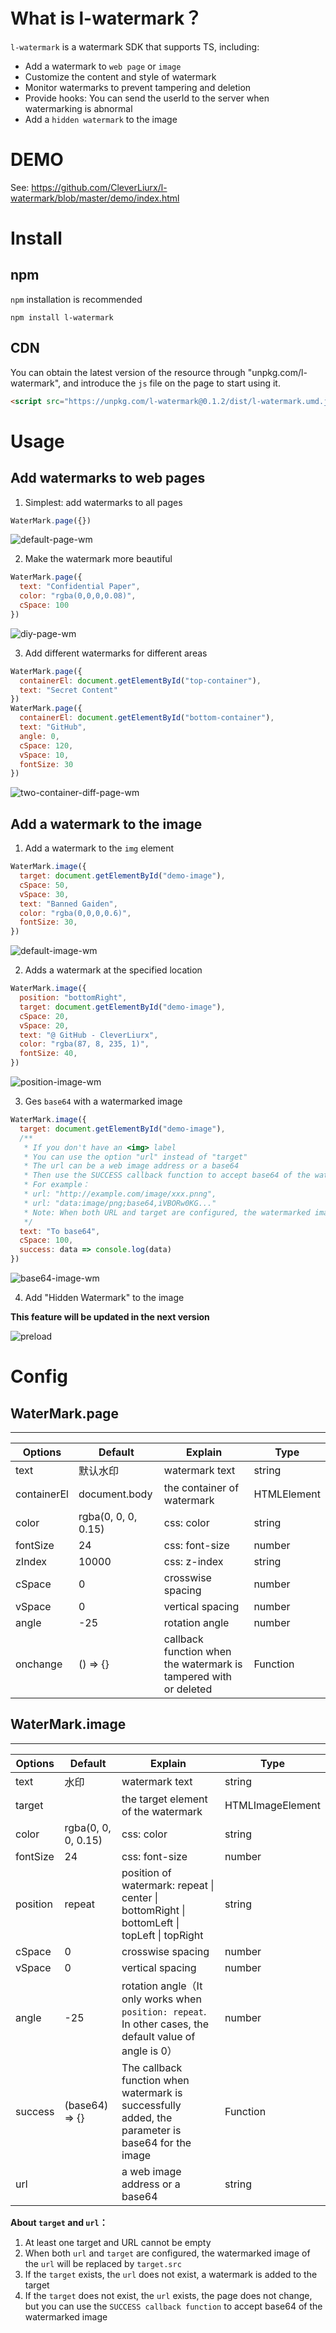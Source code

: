 # What is l-watermark？

`l-watermark` is a watermark SDK that supports TS, including:

- Add a watermark to `web page` or `image`
- Customize the content and style of watermark
- Monitor watermarks to prevent tampering and deletion
- Provide hooks: You can send the userId to the server when watermarking is abnormal
- Add a `hidden watermark` to the image

# DEMO

See: https://github.com/CleverLiurx/l-watermark/blob/master/demo/index.html

# Install

## npm

`npm` installation is recommended

```shell
npm install l-watermark
```

## CDN

You can obtain the latest version of the resource through "unpkg.com/l-watermark", and introduce the `js` file on the page to start using it.

```html
<script src="https://unpkg.com/l-watermark@0.1.2/dist/l-watermark.umd.js"></script>
```

# Usage

## Add watermarks to web pages

1. Simplest: add watermarks to all pages

```js
WaterMark.page({})
```

![default-page-wm](https://cdn.jsdelivr.net/gh/CleverLiurx/image_repo/default-page-wm.png)

2. Make the watermark more beautiful

```js
WaterMark.page({
  text: "Confidential Paper",
  color: "rgba(0,0,0,0.08)",
  cSpace: 100
})
```

![diy-page-wm](https://cdn.jsdelivr.net/gh/CleverLiurx/image_repo/diy-page-wm.png)

3. Add different watermarks for different areas

```js
WaterMark.page({
  containerEl: document.getElementById("top-container"),
  text: "Secret Content"
})
WaterMark.page({
  containerEl: document.getElementById("bottom-container"),
  text: "GitHub",
  angle: 0,
  cSpace: 120,
  vSpace: 10,
  fontSize: 30
})
```

![two-container-diff-page-wm](https://cdn.jsdelivr.net/gh/CleverLiurx/image_repo/two-container-diff-page-wm.png)

## Add a watermark to the image

1. Add a watermark to the `img` element

```js
WaterMark.image({
  target: document.getElementById("demo-image"),
  cSpace: 50,
  vSpace: 30,
  text: "Banned Gaiden",
  color: "rgba(0,0,0,0.6)",
  fontSize: 30,
})
```

![default-image-wm](https://cdn.jsdelivr.net/gh/CleverLiurx/image_repo/default-image-wm.png)

2. Adds a watermark at the specified location

```js
WaterMark.image({
  position: "bottomRight",
  target: document.getElementById("demo-image"),
  cSpace: 20,
  vSpace: 20,
  text: "@ GitHub - CleverLiurx",
  color: "rgba(87, 8, 235, 1)",
  fontSize: 40,
})
```

![position-image-wm](https://cdn.jsdelivr.net/gh/CleverLiurx/image_repo/position-image-wm.png)

3. Ges `base64` with a watermarked image

```js
WaterMark.image({
  target: document.getElementById("demo-image"),
  /**
   * If you don't have an <img> label
   * You can use the option "url" instead of "target"
   * The url can be a web image address or a base64
   * Then use the SUCCESS callback function to accept base64 of the watermarked image
   * For example：
   * url: "http://example.com/image/xxx.pnng",
   * url: "data:image/png;base64,iVBORw0KG..."
   * Note: When both URL and target are configured, the watermarked image of the "url" will be replaced by "target.src"
   */
  text: "To base64",
  cSpace: 100,
  success: data => console.log(data)
})
```

![base64-image-wm](https://cdn.jsdelivr.net/gh/CleverLiurx/image_repo/base64-image-wm.png)

4. Add "Hidden Watermark" to the image

**This feature will be updated in the next version**

![preload](https://cdn.jsdelivr.net/gh/CleverLiurx/image_repo/0232071584c8c353536eb607235b1e61.jpeg)

# Config

## WaterMark.page

****

| Options     | Default             | Explain                                                      | Type        |
| ----------- | ------------------- | ------------------------------------------------------------ | ----------- |
| text        | 默认水印            | watermark text                                               | string      |
| containerEl | document.body       | the container of watermark                                   | HTMLElement |
| color       | rgba(0, 0, 0, 0.15) | css: color                                                   | string      |
| fontSize    | 24                  | css: font-size                                               | number      |
| zIndex      | 10000               | css: z-index                                                 | string      |
| cSpace      | 0                   | crosswise spacing                                            | number      |
| vSpace      | 0                   | vertical spacing                                             | number      |
| angle       | -25                 | rotation angle                                               | number      |
| onchange    | () => {}            | callback function when the watermark is tampered with or deleted | Function    |

## WaterMark.image

****

| Options  | Default             | Explain                                                      | Type             |
| -------- | ------------------- | ------------------------------------------------------------ | ---------------- |
| text     | 水印                | watermark text                                               | string           |
| target   |                     | the target element of the watermark                          | HTMLImageElement |
| color    | rgba(0, 0, 0, 0.15) | css: color                                                   | string           |
| fontSize | 24                  | css: font-size                                               | number           |
| position | repeat              | position of watermark: repeat \| center \| bottomRight \| bottomLeft \| topLeft \| topRight | string           |
| cSpace   | 0                   | crosswise spacing                                            | number           |
| vSpace   | 0                   | vertical spacing                                             | number           |
| angle    | -25                 | rotation angle（It only works when `position: repeat`. In other cases, the default value of angle is 0） | number           |
| success  | (base64) => {}      | The callback function when watermark is successfully added, the parameter is base64 for the image | Function         |
| url      |                     | a web image address or a base64                              | string           |

**About `target` and `url`：**

1. At least one target and URL cannot be empty
2. When both `url` and `target` are configured, the watermarked image of the `url` will be replaced by `target.src`
3. If the `target` exists, the `url` does not exist, a watermark is added to the target
4. If the  `target` does not exist, the `url` exists, the page does not change, but you can use the `SUCCESS callback function` to accept base64 of the watermarked image